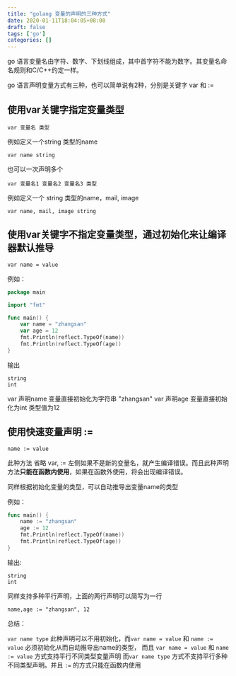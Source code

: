 ```yaml
---
title: "golang 变量的声明的三种方式"
date: 2020-01-11T18:04:05+08:00
draft: false
tags: ['go']
categories: []
---
```


go 语言变量名由字符、数字、下划线组成，其中首字符不能为数字。其变量名命名规则和C/C++约定一样。

go 语言声明变量方式有三种，也可以简单说有2种，分别是关键字 var 和 :=

## 使用var关键字指定变量类型
```
var 变量名 类型
```
例如定义一个string 类型的name

`var name string`

也可以一次声明多个
```
var 变量名1 变量名2 变量名3 类型
```

例如定义一个 string 类型的name，mail, image 

`var name, mail, image string`

## 使用var关键字不指定变量类型，通过初始化来让编译器默认推导

```
var name = value
```

例如：
```go
package main

import "fmt"

func main() {
	var name = "zhangsan"
	var age = 12
	fmt.Println(reflect.TypeOf(name))
	fmt.Println(reflect.TypeOf(age))
}
```
输出
```
string
int
```
var 声明name 变量直接初始化为字符串 "zhangsan"
var 声明age 变量直接初始化为int 类型值为12

## 使用快速变量声明 :=

```
name := value
```

此种方法 省略 var, := 左侧如果不是新的变量名，就产生编译错误。而且此种声明方法**只能在函数内使用**，如果在函数外使用，将会出现编译错误。

同样根据初始化变量的类型，可以自动推导出变量name的类型

例如：
```go
func main() {
	name := "zhangsan"
	age := 12
	fmt.Println(reflect.TypeOf(name))
	fmt.Println(reflect.TypeOf(age))
}
```
输出:
```
string
int
```

同样支持多种平行声明，上面的两行声明可以简写为一行
```
name,age := "zhangsan", 12
```

总结：
    
`var name type` 此种声明可以不用初始化，而`var name = value` 和 `name := value` 必须初始化从而自动推导出name的类型， 而且 `var name = value` 和 `name := value` 方式支持平行不同类型变量声明 而`var name type` 方式不支持平行多种不同类型声明。并且 `:=` 的方式只能在函数内使用 